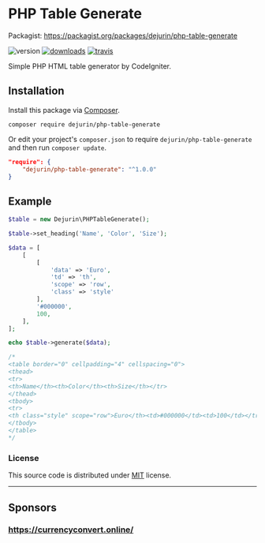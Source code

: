 # PHP Table Generate
Packagist: https://packagist.org/packages/dejurin/php-table-generate

![version](https://img.shields.io/github/release/dejurin/php-table-generate.svg?style=flat)
[![downloads](https://img.shields.io/packagist/dt/dejurin/php-table-generate.svg?style=flat)](https://packagist.org/packages/dejurin/php-table-generate)
[![travis](https://img.shields.io/travis/dejurin/php-table-generate.svg?style=flat)](https://travis-ci.org/dejurin/php-table-generate)

Simple PHP HTML table generator by CodeIgniter.

## Installation

Install this package via [Composer](https://getcomposer.org/).

```
composer require dejurin/php-table-generate
```

Or edit your project's `composer.json` to require `dejurin/php-table-generate` and then run `composer update`.

```json
"require": {
    "dejurin/php-table-generate": "^1.0.0"
}
```

## Example

```php
$table = new Dejurin\PHPTableGenerate();

$table->set_heading('Name', 'Color', 'Size');

$data = [
    [
        [
            'data' => 'Euro',
            'td' => 'th',
            'scope' => 'row',
            'class' => 'style'
        ], 
        '#000000', 
        100,
    ],
];

echo $table->generate($data);

/* 
<table border="0" cellpadding="4" cellspacing="0">
<thead>
<tr>
<th>Name</th><th>Color</th><th>Size</th></tr>
</thead>
<tbody>
<tr>
<th class="style" scope="row">Euro</th><td>#000000</td><td>100</td></tr>
</tbody>
</table>
*/

```

### License ###
This source code is distributed under [MIT](https://choosealicense.com/licenses/mit/) license.
___

## Sponsors ##
### https://currencyconvert.online/ ###
